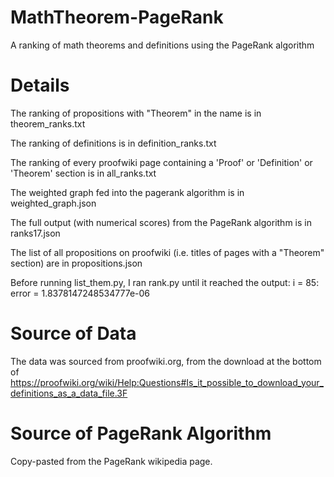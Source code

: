 # MathTheorem-PageRank
A ranking of math theorems and definitions using the PageRank algorithm

# Details
The ranking of propositions with "Theorem" in the name is in theorem_ranks.txt

The ranking of definitions is in definition_ranks.txt

The ranking of every proofwiki page containing a 'Proof' or 'Definition' or 'Theorem' section is in all_ranks.txt

The weighted graph fed into the pagerank algorithm is in weighted_graph.json

The full output (with numerical scores) from the PageRank algorithm is in ranks17.json

The list of all propositions on proofwiki (i.e. titles of pages with a "Theorem" section) are in propositions.json

Before running list_them.py, I ran rank.py until it reached the output:
i = 85: error = 1.8378147248534777e-06

# Source of Data
The data was sourced from proofwiki.org, from the download at the bottom of https://proofwiki.org/wiki/Help:Questions#Is_it_possible_to_download_your_definitions_as_a_data_file.3F

# Source of PageRank Algorithm
Copy-pasted from the PageRank wikipedia page.
